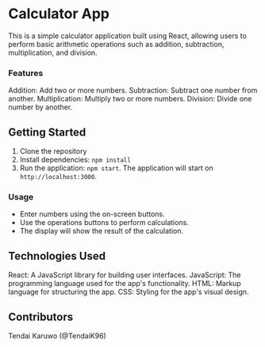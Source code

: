 # Calculator App

This is a simple calculator application built using React, allowing users to perform basic arithmetic operations such as addition, subtraction, multiplication, and division.

### Features
Addition: Add two or more numbers.
Subtraction: Subtract one number from another.
Multiplication: Multiply two or more numbers.
Division: Divide one number by another.

## Getting Started
1. Clone the repository
2. Install dependencies: `npm install`
3. Run the application: `npm start`. The application will start on `http://localhost:3000`.

### Usage
- Enter numbers using the on-screen buttons.
- Use the operations buttons to perform calculations.
- The display will show the result of the calculation.

## Technologies Used
React: A JavaScript library for building user interfaces.
JavaScript: The programming language used for the app's functionality.
HTML: Markup language for structuring the app.
CSS: Styling for the app's visual design.


## Contributors
Tendai Karuwo (@TendaiK96)
